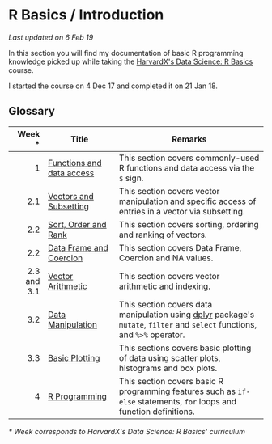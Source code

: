 # R Basics / Introduction
_Last updated on 6 Feb 19_

In this section you will find my documentation of basic R programming knowledge picked up while taking the [HarvardX's Data Science: R Basics](https://courses.edx.org/courses/course-v1:HarvardX+PH125.1x+2T2017/course/) course.

I started the course on 4 Dec 17 and completed it on 21 Jan 18.

## Glossary
Week * | Title | Remarks
--: | -- | --
1 | [Functions and data access](/RBasics1/) | This section covers commonly-used R functions and data access via the `$` sign.
2.1 | [Vectors and Subsetting](/RBasics2/) | This section covers vector manipulation and specific access of entries in a vector via subsetting.
2.2 | [Sort, Order and Rank](/RBasics3/) | This section covers sorting, ordering and ranking of vectors.
2.2 | [Data Frame and Coercion](/RBasics4/) | This section covers Data Frame, Coercion and NA values.
2.3 and 3.1 | [Vector Arithmetic](/RBasics5/) | This section covers vector arithmetic and indexing.
3.2 | [Data Manipulation](/RBasics6/) | This section covers data manipulation using [dplyr](https://cran.r-project.org/web/packages/dplyr/README.html) package's `mutate`, `filter` and `select` functions, and `%>%` operator.
3.3 | [Basic Plotting](/RBasics7/) | This sections covers basic plotting of data using scatter plots, histograms and box plots.
4 | [R Programming](/RBasics8/) | This section covers basic R programming features such as `if-else` statements, `for` loops and function definitions.

_* Week corresponds to HarvardX's Data Science: R Basics' curriculum_
